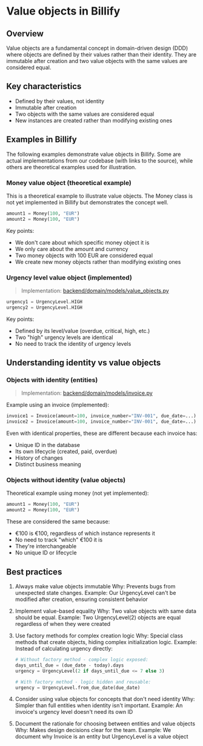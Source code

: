# Value objects in Billify

## Overview
Value objects are a fundamental concept in domain-driven design (DDD) where objects are defined by their values rather than their identity. They are immutable after creation and two value objects with the same values are considered equal.

## Key characteristics
- Defined by their values, not identity
- Immutable after creation
- Two objects with the same values are considered equal
- New instances are created rather than modifying existing ones

## Examples in Billify

The following examples demonstrate value objects in Billify. Some are actual implementations from our codebase (with links to the source), while others are theoretical examples used for illustration.

### Money value object (theoretical example)
This is a theoretical example to illustrate value objects. The Money class is not yet implemented in Billify but demonstrates the concept well.

```python
amount1 = Money(100, "EUR")
amount2 = Money(100, "EUR")
```
Key points:
- We don't care about which specific money object it is
- We only care about the amount and currency
- Two money objects with 100 EUR are considered equal
- We create new money objects rather than modifying existing ones

### Urgency level value object (implemented)
> Implementation: [backend/domain/models/value_objects.py](../../../backend/domain/models/value_objects.py)

```python
urgency1 = UrgencyLevel.HIGH
urgency2 = UrgencyLevel.HIGH
```
Key points:
- Defined by its level/value (overdue, critical, high, etc.)
- Two "high" urgency levels are identical
- No need to track the identity of urgency levels

## Understanding identity vs value objects

### Objects with identity (entities)
> Implementation: [backend/domain/models/invoice.py](../../../backend/domain/models/invoice.py)

Example using an invoice (implemented):
```python
invoice1 = Invoice(amount=100, invoice_number="INV-001", due_date=...)
invoice2 = Invoice(amount=100, invoice_number="INV-001", due_date=...)
```
Even with identical properties, these are different because each invoice has:
- Unique ID in the database
- Its own lifecycle (created, paid, overdue)
- History of changes
- Distinct business meaning

### Objects without identity (value objects)
Theoretical example using money (not yet implemented):
```python
amount1 = Money(100, "EUR")
amount2 = Money(100, "EUR")
```
These are considered the same because:
- €100 is €100, regardless of which instance represents it
- No need to track "which" €100 it is
- They're interchangeable
- No unique ID or lifecycle

## Best practices
1. Always make value objects immutable
   Why: Prevents bugs from unexpected state changes. Example: Our UrgencyLevel can't be modified after creation, ensuring consistent behavior

2. Implement value-based equality
   Why: Two value objects with same data should be equal. Example: Two UrgencyLevel(2) objects are equal regardless of when they were created

3. Use factory methods for complex creation logic
   Why: Special class methods that create objects, hiding complex initialization logic. Example: Instead of calculating urgency directly:
   ```python
   # Without factory method - complex logic exposed:
   days_until_due = (due_date - today).days
   urgency = UrgencyLevel(2 if days_until_due <= 7 else 3)

   # With factory method - logic hidden and reusable:
   urgency = UrgencyLevel.from_due_date(due_date)
   ```

4. Consider using value objects for concepts that don't need identity
   Why: Simpler than full entities when identity isn't important. Example: An invoice's urgency level doesn't need its own ID

5. Document the rationale for choosing between entities and value objects
   Why: Makes design decisions clear for the team. Example: We document why Invoice is an entity but UrgencyLevel is a value object 